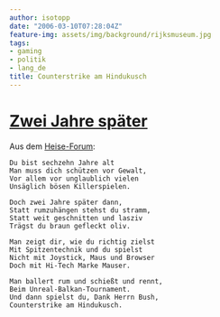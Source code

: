 ```yaml
---
author: isotopp
date: "2006-03-10T07:28:04Z"
feature-img: assets/img/background/rijksmuseum.jpg
tags:
- gaming
- politik
- lang_de
title: Counterstrike am Hindukusch
---
```


# [Zwei Jahre später](http://www.heise.de/newsticker/foren/go.shtml?read=1&msg_id=10013743&forum_id=94338)

Aus dem [Heise-Forum](http://www.heise.de/newsticker/foren/go.shtml?read=1&msg_id=10013743&forum_id=94338):

    Du bist sechzehn Jahre alt
    Man muss dich schützen vor Gewalt,
    Vor allem vor unglaublich vielen
    Unsäglich bösen Killerspielen.
    
    Doch zwei Jahre später dann,
    Statt rumzuhängen stehst du stramm,
    Statt weit geschnitten und lasziv
    Trägst du braun gefleckt oliv.
    
    Man zeigt dir, wie du richtig zielst
    Mit Spitzentechnik und du spielst
    Nicht mit Joystick, Maus und Browser
    Doch mit Hi-Tech Marke Mauser.
    
    Man ballert rum und schießt und rennt,
    Beim Unreal-Balkan-Tournament.
    Und dann spielst du, Dank Herrn Bush,
    Counterstrike am Hindukusch.
